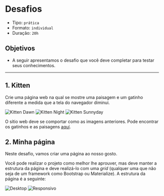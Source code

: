 # Desafios

- Tipo: `prática`
- Formato: `individual`
- Duração: `20h`

## Objetivos

- A seguir apresentamos o desafio que você deve completar para testar seus conhecimentos.

***

## 1. Kitten

Crie uma página web na qual se mostre uma paisagem e um gatinho diferente a medida que a tela do navegador diminui.

![Kitten Dawn][1]  ![Kitten Night][2]  ![Kitten Sunnyday][3]

 [1]: https://raw.githubusercontent.com/Laboratoria/curricula-js/085543c5f0477cffcd3619ad3ffc3c03106caefc/04-social-network/00-rwd/06-code-challenges/kitten-dawn.png
 [2]: https://raw.githubusercontent.com/Laboratoria/curricula-js/085543c5f0477cffcd3619ad3ffc3c03106caefc/04-social-network/00-rwd/06-code-challenges/kitten-night.png
 [3]: https://raw.githubusercontent.com/Laboratoria/curricula-js/085543c5f0477cffcd3619ad3ffc3c03106caefc/04-social-network/00-rwd/06-code-challenges/kitten-sunnyday.png

O sítio web deve se comportar como as imagens anteriores. Pode encontrar os gatinhos e as paisagens [aquí](https://drive.google.com/open?id=0BwKm3JKzx3OlYXlFT2E1SWF0REE).

## 2. Minha página

Neste desafio, vamos criar uma página ao nosso gosto.

Você pode realizar o projeto como melhor lhe aprouver, mas deve manter a estrutura da página e deve realizá-lo com uma *grid* (qualquer uma que não seja de um framework como Bootstrap ou Materialize). A estrutura da página é a seguinte:

![Desktop][4]  ![Responsivo][5]

 [4]: https://raw.githubusercontent.com/Laboratoria/curricula-js/085543c5f0477cffcd3619ad3ffc3c03106caefc/04-social-network/00-rwd/06-code-challenges/desktop.png
 [5]: https://raw.githubusercontent.com/Laboratoria/curricula-js/085543c5f0477cffcd3619ad3ffc3c03106caefc/04-social-network/00-rwd/06-code-challenges/responsive.png